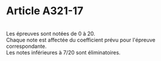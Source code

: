 # Article A321-17

<p><br/>Les épreuves sont notées de 0 à 20.<br/> Chaque note est affectée du coefficient prévu pour l'épreuve correspondante.<br/> Les notes inférieures à 7/20 sont éliminatoires.</p>